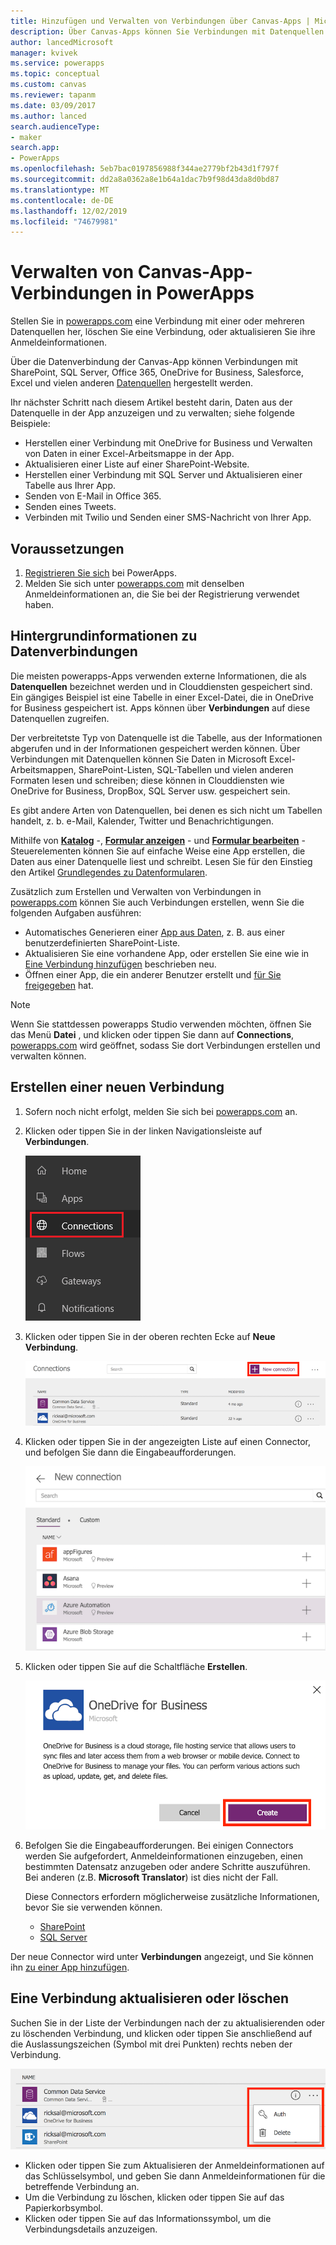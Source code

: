 ```yaml
---
title: Hinzufügen und Verwalten von Verbindungen über Canvas-Apps | Microsoft-Dokumentation
description: Über Canvas-Apps können Sie Verbindungen mit Datenquellen wie SharePoint, SQL Server und OneDrive for Business hinzufügen, löschen und aktualisieren.
author: lancedMicrosoft
manager: kvivek
ms.service: powerapps
ms.topic: conceptual
ms.custom: canvas
ms.reviewer: tapanm
ms.date: 03/09/2017
ms.author: lanced
search.audienceType:
- maker
search.app:
- PowerApps
ms.openlocfilehash: 5eb7bac0197856988f344ae2779bf2b43d1f797f
ms.sourcegitcommit: dd2a8a0362a8e1b64a1dac7b9f98d43da8d0bd87
ms.translationtype: MT
ms.contentlocale: de-DE
ms.lasthandoff: 12/02/2019
ms.locfileid: "74679981"
---
```

# <a name="manage-canvas-app-connections-in-powerapps"></a>Verwalten von Canvas-App-Verbindungen in PowerApps
Stellen Sie in [powerapps.com](https://make.powerapps.com?utm_source=padocs&utm_medium=linkinadoc&utm_campaign=referralsfromdoc) eine Verbindung mit einer oder mehreren Datenquellen her, löschen Sie eine Verbindung, oder aktualisieren Sie ihre Anmeldeinformationen.

Über die Datenverbindung der Canvas-App können Verbindungen mit SharePoint, SQL Server, Office 365, OneDrive for Business, Salesforce, Excel und vielen anderen [Datenquellen](connections-list.md) hergestellt werden.

Ihr nächster Schritt nach diesem Artikel besteht darin, Daten aus der Datenquelle in der App anzuzeigen und zu verwalten; siehe folgende Beispiele:

* Herstellen einer Verbindung mit OneDrive for Business und Verwalten von Daten in einer Excel-Arbeitsmappe in der App.
* Aktualisieren einer Liste auf einer SharePoint-Website.
* Herstellen einer Verbindung mit SQL Server und Aktualisieren einer Tabelle aus Ihrer App.
* Senden von E-Mail in Office 365.
* Senden eines Tweets.
* Verbinden mit Twilio und Senden einer SMS-Nachricht von Ihrer App.

## <a name="prerequisites"></a>Voraussetzungen
1. [Registrieren Sie sich](../signup-for-powerapps.md) bei PowerApps.
2. Melden Sie sich unter [powerapps.com](https://make.powerapps.com?utm_source=padocs&utm_medium=linkinadoc&utm_campaign=referralsfromdoc) mit denselben Anmeldeinformationen an, die Sie bei der Registrierung verwendet haben.

## <a name="background-on-data-connections"></a>Hintergrundinformationen zu Datenverbindungen
Die meisten powerapps-Apps verwenden externe Informationen, die als **Datenquellen** bezeichnet werden und in Clouddiensten gespeichert sind. Ein gängiges Beispiel ist eine Tabelle in einer Excel-Datei, die in OneDrive for Business gespeichert ist. Apps können über **Verbindungen** auf diese Datenquellen zugreifen.

Der verbreitetste Typ von Datenquelle ist die Tabelle, aus der Informationen abgerufen und in der Informationen gespeichert werden können. Über Verbindungen mit Datenquellen können Sie Daten in Microsoft Excel-Arbeitsmappen, SharePoint-Listen, SQL-Tabellen und vielen anderen Formaten lesen und schreiben; diese können in Clouddiensten wie OneDrive for Business, DropBox, SQL Server usw. gespeichert sein.

Es gibt andere Arten von Datenquellen, bei denen es sich nicht um Tabellen handelt, z. b. e-Mail, Kalender, Twitter und Benachrichtigungen.

Mithilfe von **[Katalog](controls/control-gallery.md)** -, **[Formular anzeigen](controls/control-form-detail.md)** - und **[Formular bearbeiten](controls/control-form-detail.md)** -Steuerelementen können Sie auf einfache Weise eine App erstellen, die Daten aus einer Datenquelle liest und schreibt. Lesen Sie für den Einstieg den Artikel [Grundlegendes zu Datenformularen](working-with-forms.md).

Zusätzlich zum Erstellen und Verwalten von Verbindungen in [powerapps.com](https://make.powerapps.com?utm_source=padocs&utm_medium=linkinadoc&utm_campaign=referralsfromdoc) können Sie auch Verbindungen erstellen, wenn Sie die folgenden Aufgaben ausführen:

* Automatisches Generieren einer [App aus Daten](app-from-sharepoint.md), z. B. aus einer benutzerdefinierten SharePoint-Liste.
* Aktualisieren Sie eine vorhandene App, oder erstellen Sie eine wie in [Eine Verbindung hinzufügen](add-data-connection.md) beschrieben neu.
* Öffnen einer App, die ein anderer Benutzer erstellt und [für Sie freigegeben](share-app.md) hat.

> [!NOTE]
> Wenn Sie stattdessen powerapps Studio verwenden möchten, öffnen Sie das Menü **Datei** , und klicken oder tippen Sie dann auf **Connections**, [powerapps.com](https://make.powerapps.com?utm_source=padocs&utm_medium=linkinadoc&utm_campaign=referralsfromdoc) wird geöffnet, sodass Sie dort Verbindungen erstellen und verwalten können.

## <a name="create-a-new-connection"></a>Erstellen einer neuen Verbindung
1. Sofern noch nicht erfolgt, melden Sie sich bei [powerapps.com](https://make.powerapps.com?utm_source=padocs&utm_medium=linkinadoc&utm_campaign=referralsfromdoc) an.
2. Klicken oder tippen Sie in der linken Navigationsleiste auf **Verbindungen**.
   
    ![Verbindungen verwalten](./media/add-manage-connections/open-connections.png)
3. Klicken oder tippen Sie in der oberen rechten Ecke auf **Neue Verbindung**.
   
    ![Hinzufügen von Verbindungen](./media/add-manage-connections/add-connection.png)
4. Klicken oder tippen Sie in der angezeigten Liste auf einen Connector, und befolgen Sie dann die Eingabeaufforderungen.
   
   ![Hinzufügen von Verbindungen](./media/add-manage-connections/choose-connection.png)
5. Klicken oder tippen Sie auf die Schaltfläche **Erstellen**.
   
   ![Hinzufügen von Verbindungen](./media/add-manage-connections/create-connection.png)
6. Befolgen Sie die Eingabeaufforderungen. Bei einigen Connectors werden Sie aufgefordert, Anmeldeinformationen einzugeben, einen bestimmten Datensatz anzugeben oder andere Schritte auszuführen. Bei anderen (z.B. **Microsoft Translator**) ist dies nicht der Fall.
   
   Diese Connectors erfordern möglicherweise zusätzliche Informationen, bevor Sie sie verwenden können.
   
   * [SharePoint](connections/connection-sharepoint-online.md)
   * [SQL Server](connections/connection-azure-sqldatabase.md)

Der neue Connector wird unter **Verbindungen** angezeigt, und Sie können ihn [zu einer App hinzufügen](add-data-connection.md).

## <a name="update-or-delete-a-connection"></a>Eine Verbindung aktualisieren oder löschen
Suchen Sie in der Liste der Verbindungen nach der zu aktualisierenden oder zu löschenden Verbindung, und klicken oder tippen Sie anschließend auf die Auslassungszeichen (Symbol mit drei Punkten) rechts neben der Verbindung.

![Aktualisieren der Verbindung](./media/add-manage-connections/auth-or-delete.png)

* Klicken oder tippen Sie zum Aktualisieren der Anmeldeinformationen auf das Schlüsselsymbol, und geben Sie dann Anmeldeinformationen für die betreffende Verbindung an.
* Um die Verbindung zu löschen, klicken oder tippen Sie auf das Papierkorbsymbol.
* Klicken oder tippen Sie auf das Informationssymbol, um die Verbindungsdetails anzuzeigen.

